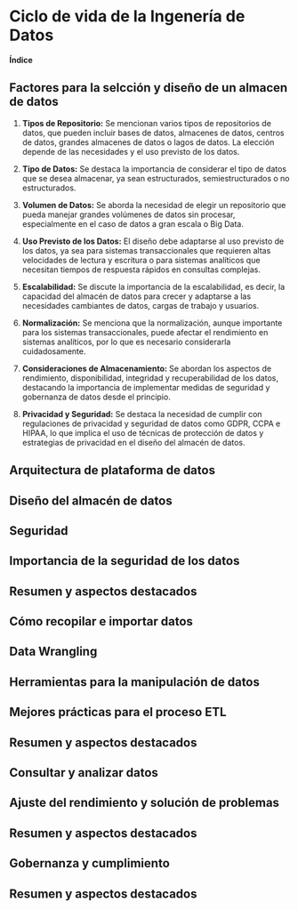 # Ciclo de vida de la Ingenería de Datos

**Índice**

## Factores para la selcción y diseño de un almacen de datos

1. **Tipos de Repositorio:** Se mencionan varios tipos de repositorios de datos, que pueden incluir bases de datos, almacenes de datos, centros de datos, grandes almacenes de datos o lagos de datos. La elección depende de las necesidades y el uso previsto de los datos.

2. **Tipo de Datos:** Se destaca la importancia de considerar el tipo de datos que se desea almacenar, ya sean estructurados, semiestructurados o no estructurados.

3. **Volumen de Datos:** Se aborda la necesidad de elegir un repositorio que pueda manejar grandes volúmenes de datos sin procesar, especialmente en el caso de datos a gran escala o Big Data.

4. **Uso Previsto de los Datos:** El diseño debe adaptarse al uso previsto de los datos, ya sea para sistemas transaccionales que requieren altas velocidades de lectura y escritura o para sistemas analíticos que necesitan tiempos de respuesta rápidos en consultas complejas.

5. **Escalabilidad:** Se discute la importancia de la escalabilidad, es decir, la capacidad del almacén de datos para crecer y adaptarse a las necesidades cambiantes de datos, cargas de trabajo y usuarios.

6. **Normalización:** Se menciona que la normalización, aunque importante para los sistemas transaccionales, puede afectar el rendimiento en sistemas analíticos, por lo que es necesario considerarla cuidadosamente.

7. **Consideraciones de Almacenamiento:** Se abordan los aspectos de rendimiento, disponibilidad, integridad y recuperabilidad de los datos, destacando la importancia de implementar medidas de seguridad y gobernanza de datos desde el principio.

8. **Privacidad y Seguridad:** Se destaca la necesidad de cumplir con regulaciones de privacidad y seguridad de datos como GDPR, CCPA e HIPAA, lo que implica el uso de técnicas de protección de datos y estrategias de privacidad en el diseño del almacén de datos.

## Arquitectura de plataforma de datos 

## Diseño del almacén de datos 

## Seguridad 

## Importancia de la seguridad de los datos 

## Resumen y aspectos destacados 

## Cómo recopilar e importar datos 

## Data Wrangling

## Herramientas para la manipulación de datos 

## Mejores prácticas para el proceso ETL 

## Resumen y aspectos destacados 

## Consultar y analizar datos 

## Ajuste del rendimiento y solución de problemas 

## Resumen y aspectos destacados 

## Gobernanza y cumplimiento 

## Resumen y aspectos destacados
